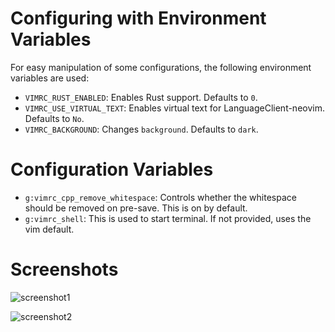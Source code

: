 # Configuring with Environment Variables

For easy manipulation of some configurations, the following environment variables
are used:

- `VIMRC_RUST_ENABLED`: Enables Rust support. Defaults to `0`.
- `VIMRC_USE_VIRTUAL_TEXT`: Enables virtual text for LanguageClient-neovim.
  Defaults to `No`.
- `VIMRC_BACKGROUND`: Changes `background`. Defaults to `dark`.

# Configuration Variables

- `g:vimrc_cpp_remove_whitespace`: Controls whether the whitespace should be removed
on pre-save. This is on by default.
- `g:vimrc_shell`: This is used to start terminal. If not provided, uses the vim default.

# Screenshots

![screenshot1](https://drive.google.com/uc?export=download&id=1cIzNgh8WE0CMBB2gNDv34xNhXt1gc2fS)

![screenshot2](https://drive.google.com/uc?export=download&id=1VprQXbtXkiBoeQz7D1fka9L1VJ9ho9el)
